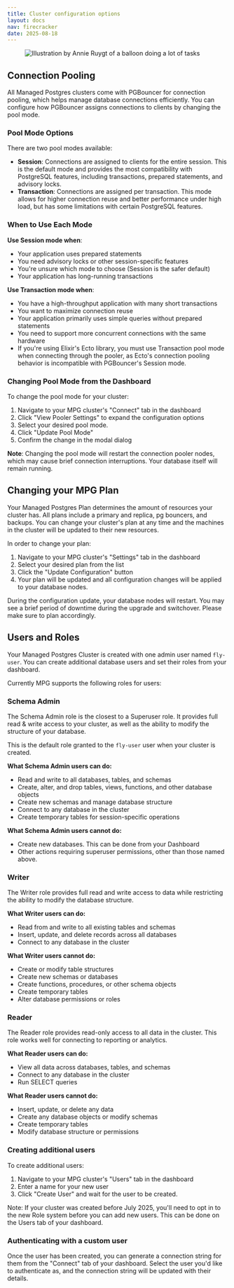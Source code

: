 ```yaml
---
title: Cluster configuration options
layout: docs
nav: firecracker
date: 2025-08-18
---
```



<figure class="flex justify-center">
  <img src="/static/images/Managed_Postgres.png" alt="Illustration by Annie Ruygt of a balloon doing a lot of tasks" class="w-full max-w-lg mx-auto">
</figure>


## Connection Pooling

All Managed Postgres clusters come with PGBouncer for connection pooling, which helps manage database connections efficiently. You can configure how PGBouncer assigns connections to clients by changing the pool mode. 

### Pool Mode Options

There are two pool modes available:

- **Session**: Connections are assigned to clients for the entire session. This is the default mode and provides the most compatibility with PostgreSQL features, including transactions, prepared statements, and advisory locks.
- **Transaction**: Connections are assigned per transaction. This mode allows for higher connection reuse and better performance under high load, but has some limitations with certain PostgreSQL features.

### When to Use Each Mode

**Use Session mode when**:
- Your application uses prepared statements
- You need advisory locks or other session-specific features
- You're unsure which mode to choose (Session is the safer default)
- Your application has long-running transactions

**Use Transaction mode when**:
- You have a high-throughput application with many short transactions
- You want to maximize connection reuse
- Your application primarily uses simple queries without prepared statements
- You need to support more concurrent connections with the same hardware
- If you're using Elixir's Ecto library, you must use Transaction pool mode when connecting through the pooler, as Ecto's connection pooling behavior is incompatible with PGBouncer's Session mode.

### Changing Pool Mode from the Dashboard

To change the pool mode for your cluster:

1. Navigate to your MPG cluster's "Connect" tab in the dashboard
2. Click "View Pooler Settings" to expand the configuration options
3. Select your desired pool mode.
4. Click "Update Pool Mode"
5. Confirm the change in the modal dialog

**Note**: Changing the pool mode will restart the connection pooler nodes, which may cause brief connection interruptions. Your database itself will remain running.

## Changing your MPG Plan

Your Managed Postgres Plan determines the amount of resources your cluster has. All plans include a primary and replica, pg bouncers, and backups. You can change your cluster's plan at any time and the machines in the cluster will be updated to their new resources. 

In order to change your plan: 

1. Navigate to your MPG cluster's "Settings" tab in the dashboard
2. Select your desired plan from the list
3. Click the "Update Configuration" button 
4. Your plan will be updated and all configuration changes will be applied to your database nodes. 

<div class="warning icon">
During the configuration update, your database nodes will restart. You may see a brief period of downtime during the upgrade and switchover. Please make sure to plan accordingly.
</div>

## Users and Roles

Your Managed Postgres Cluster is created with one admin user named `fly-user`. You can create additional database users and set their roles from your dashboard. 

Currently MPG supports the following roles for users:

### Schema Admin

The Schema Admin role is the closest to a Superuser role. It provides full read & write access to your cluster, as well as the ability to modify the structure of your database. 

This is the default role granted to the `fly-user` user when your cluster is created.

**What Schema Admin users can do:**
- Read and write to all databases, tables, and schemas
- Create, alter, and drop tables, views, functions, and other database objects
- Create new schemas and manage database structure
- Connect to any database in the cluster
- Create temporary tables for session-specific operations


**What Schema Admin users cannot do:**
- Create new databases. This can be done from your Dashboard
- Other actions requiring superuser permissions, other than those named above.


### Writer

The Writer role provides full read and write access to data while restricting the ability to modify the database structure. 

**What Writer users can do:**
- Read from and write to all existing tables and schemas
- Insert, update, and delete records across all databases
- Connect to any database in the cluster

**What Writer users cannot do:**
- Create or modify table structures
- Create new schemas or databases
- Create functions, procedures, or other schema objects
- Create temporary tables
- Alter database permissions or roles

### Reader

The Reader role provides read-only access to all data in the cluster. This role works well for connecting to reporting or analytics.

**What Reader users can do:**
-  View all data across databases, tables, and schemas
-  Connect to any database in the cluster
-  Run SELECT queries

**What Reader users cannot do:**
- Insert, update, or delete any data
- Create any database objects or modify schemas
- Create temporary tables
- Modify database structure or permissions


### Creating additional users

To create additional users:
1. Navigate to your MPG cluster's "Users" tab in the dashboard
2. Enter a name for your new user
3. Click "Create User" and wait for the user to be created.

Note: If your cluster was created before July 2025, you'll need to opt in to the new Role system before you can add new users. This can be done on the Users tab of your dashboard. 

### Authenticating with a custom user

Once the user has been created, you can generate a connection string for them from the "Connect" tab of your dashboard. Select the user you'd like to authenticate as, and the connection string will be updated with their details. 
